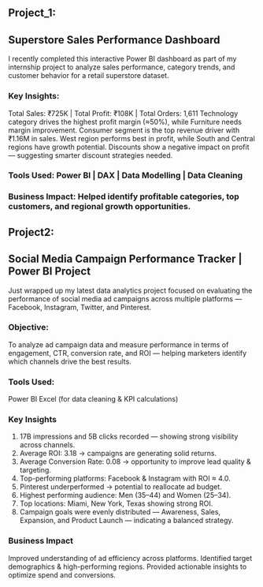 ## Project_1: 
## Superstore Sales Performance Dashboard
I recently completed this interactive Power BI dashboard as part of my internship project to analyze sales performance, category trends, and customer behavior for a retail superstore dataset.

### Key Insights:
Total Sales: ₹725K | Total Profit: ₹108K | Total Orders: 1,611
Technology category drives the highest profit margin (≈50%), while Furniture needs margin improvement.
Consumer segment is the top revenue driver with ₹1.16M in sales.
West region performs best in profit, while South and Central regions have growth potential.
Discounts show a negative impact on profit — suggesting smarter discount strategies needed.

### Tools Used: Power BI | DAX | Data Modelling | Data Cleaning
### Business Impact: Helped identify profitable categories, top customers, and regional growth opportunities.



## Project2:
## Social Media Campaign Performance Tracker | Power BI Project

Just wrapped up my latest data analytics project focused on evaluating the performance of social media ad campaigns across multiple platforms — Facebook, Instagram, Twitter, and Pinterest.

### Objective:
To analyze ad campaign data and measure performance in terms of engagement, CTR, conversion rate, and ROI — helping marketers identify which channels drive the best results.

### Tools Used:
Power BI
Excel (for data cleaning & KPI calculations)

### Key Insights
1. 17B impressions and 5B clicks recorded — showing strong visibility across channels.
2. Average ROI: 3.18 → campaigns are generating solid returns.
3. Average Conversion Rate: 0.08 → opportunity to improve lead quality & targeting.
4. Top-performing platforms: Facebook & Instagram with ROI ≈ 4.0.
5. Pinterest underperformed → potential to reallocate ad budget.
6. Highest performing audience: Men (35–44) and Women (25–34).
7. Top locations: Miami, New York, Texas showing strong ROI.
8. Campaign goals were evenly distributed — Awareness, Sales, Expansion, and Product Launch — indicating a balanced strategy.

### Business Impact
Improved understanding of ad efficiency across platforms.
Identified target demographics & high-performing regions.
Provided actionable insights to optimize spend and conversions.                  




